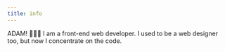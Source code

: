```yaml
---
title: info
---
```


ADAM! 💯💯💯 I am a front-end web developer. I used to be a web designer too, but now I concentrate on the code.
